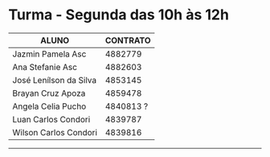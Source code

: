 # Turma - Segunda das 10h às 12h

| ALUNO                     | CONTRATO  |
|---------------------------|-----------|
| Jazmin Pamela Asc         | 4882779   |
| Ana Stefanie Asc          | 4882603   |
| José Lenílson da Silva    | 4853145   |
| Brayan Cruz Apoza         | 4859478   |
| Angela Celia Pucho        | 4840813 ? |
| Luan Carlos Condori       | 4839787   |
| Wilson Carlos Condori     | 4839816   |

---
